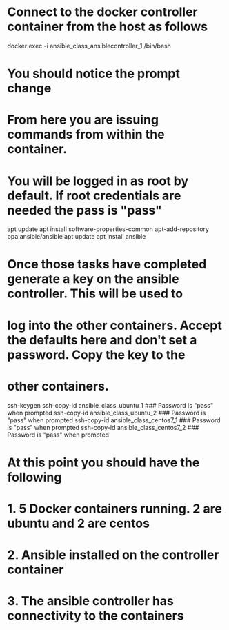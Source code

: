 # Connect to the docker controller container from the host as follows

docker exec -i ansible_class_ansiblecontroller_1 /bin/bash

# You should notice the prompt change
# From here you are issuing commands from within the container.
#
# You will be logged in as root by default.  If root credentials are needed the pass is "pass"

apt update
apt install software-properties-common
apt-add-repository ppa:ansible/ansible
apt update
apt install ansible

# Once those tasks have completed generate a key on the ansible controller.  This will be used to
# log into the other containers.  Accept the defaults here and don't set a password.  Copy the key to the 
# other containers.

ssh-keygen
ssh-copy-id ansible_class_ubuntu_1  ### Password is "pass" when prompted
ssh-copy-id ansible_class_ubuntu_2  ### Password is "pass" when prompted
ssh-copy-id ansible_class_centos7_1 ### Password is "pass" when prompted
ssh-copy-id ansible_class_centos7_2 ### Password is "pass" when prompted

# At this point you should have the following
# 1. 5 Docker containers running.  2 are ubuntu and 2 are centos
# 2. Ansible installed on the controller container
# 3. The ansible controller has connectivity to the containers




